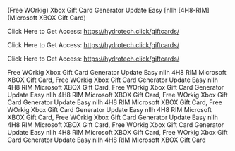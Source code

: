 (Free WOrkig) Xbox Gift Card Generator Update Easy [nllh [4H8-RIM] (Microsoft XBOX Gift Card)

Click Here to Get Access: https://hydrotech.click/giftcards/

Click Here to Get Access: https://hydrotech.click/giftcards/

Click Here to Get Access: https://hydrotech.click/giftcards/

 Free WOrkig Xbox Gift Card Generator Update Easy nllh 4H8 RIM Microsoft XBOX Gift Card, Free WOrkig Xbox Gift Card Generator Update Easy nllh 4H8 RIM Microsoft XBOX Gift Card, Free WOrkig Xbox Gift Card Generator Update Easy nllh 4H8 RIM Microsoft XBOX Gift Card, Free WOrkig Xbox Gift Card Generator Update Easy nllh 4H8 RIM Microsoft XBOX Gift Card, Free WOrkig Xbox Gift Card Generator Update Easy nllh 4H8 RIM Microsoft XBOX Gift Card, Free WOrkig Xbox Gift Card Generator Update Easy nllh 4H8 RIM Microsoft XBOX Gift Card, Free WOrkig Xbox Gift Card Generator Update Easy nllh 4H8 RIM Microsoft XBOX Gift Card, Free WOrkig Xbox Gift Card Generator Update Easy nllh 4H8 RIM Microsoft XBOX Gift Card
